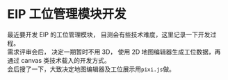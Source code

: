 # EIP 工位管理模块开发

最近要开发 EIP 的工位管理模块， 目测会有些技术难度，这里记录一下开发过程。  
需求评审会后， 决定一期暂时不用 3D， 使用 2D 地图编辑器生成工位数据，再通过 canvas 类技术载入的开发方式。  
会后搜了一下，大致决定地图编辑器及工位展示用`pixi.js`做。
